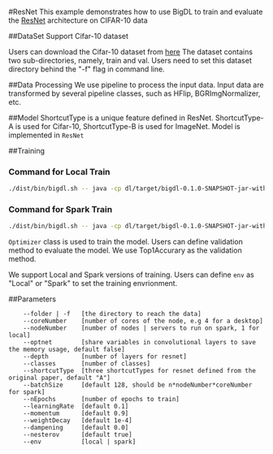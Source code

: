 #ResNet
This example demonstrates how to use BigDL to train and evaluate the [ResNet](https://arxiv.org/abs/1512.03385) architecture on CIFAR-10 data

##DataSet
Support Cifar-10 dataset

Users can download the Cifar-10 dataset from [here](https://www.cs.toronto.edu/~kriz/cifar.html)
The dataset contains two sub-directories, namely, train and val. Users need to set this dataset directory behind the "-f" flag in command line.


##Data Processing
We use pipeline to process the input data.
Input data are transformed by several pipeline classes, such as HFlip, BGRImgNormalizer, etc.

##Model
ShortcutType is a unique feature defined in ResNet. ShortcutType-A is used for Cifar-10, ShortcutType-B is used for ImageNet.
Model is implemented in <code>ResNet</code>

##Training
### Command for Local Train
```bash
./dist/bin/bigdl.sh -- java -cp dl/target/bigdl-0.1.0-SNAPSHOT-jar-with-dependencies-and-spark.jar com.intel.analytics.bigdl.models.resnet.Train --env local -f /cifar-10 --batchSize 128 --core 4 --optnet true --depth 20 --classes 10 --shortcutType A --nEpochs 156 --learningRate 0.1 -n 1
```

### Command for Spark Train
```bash
./dist/bin/bigdl.sh -- java -cp dl/target/bigdl-0.1.0-SNAPSHOT-jar-with-dependencies-and-spark.jar com.intel.analytics.bigdl.models.resnet.Train --env spark -f /cifar-10 --batchSize 448 --core 28 --optnet true --depth 20 --classes 10 --shortcutType A --nEpochs 156 --learningRate 0.1 -n 4
```

<code>Optimizer</code> class is used to train the model. Users can define validation method to evaluate the model. We use Top1Accurary as the validation method.

We support Local and Spark versions of training. Users can define <code>env</code> as "Local" or "Spark" to set the training envrionment.

##Parameters
```
    --folder | -f   [the directory to reach the data]
    --coreNumber    [number of cores of the node, e.g 4 for a desktop]
    --nodeNumber    [number of nodes | servers to run on spark, 1 for local]
    --optnet        [share variables in convolutional layers to save the memory usage, default false]
    --depth         [number of layers for resnet]
    --classes       [number of classes]
    --shortcutType  [three shortcutTypes for resnet defined from the original paper, default "A"]
    --batchSize     [default 128, should be n*nodeNumber*coreNumber for spark]
    --nEpochs       [number of epochs to train]
    --learningRate  [default 0.1]
    --momentum      [default 0.9]
    --weightDecay   [default 1e-4]
    --dampening     [default 0.0]
    --nesterov      [default true]
    --env           [local | spark]
```
